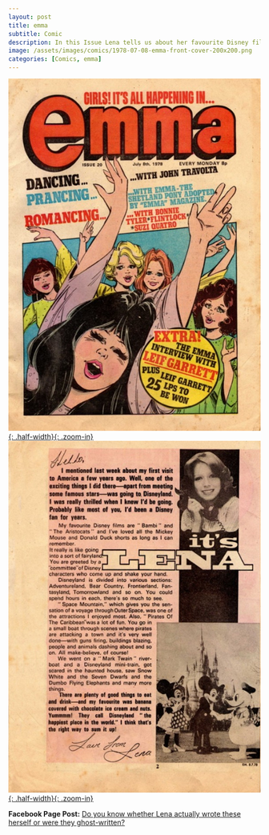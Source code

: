 ```yaml
---
layout: post
title: emma
subtitle: Comic
description: In this Issue Lena tells us about her favourite Disney films and about her visit to Disneyland USA back in 1974.
image: /assets/images/comics/1978-07-08-emma-front-cover-200x200.png
categories: [Comics, emma]
---
```


[![Front Cover of Emme dated 8 July 1978](/assets/images/comics/1978-07-08-emma-front-cover.jpg){: .half-width}{: .zoom-in}](/assets/images/comics/1978-07-08-emma-front-cover.jpg)
[![Page 2 of Emme dated 8 July 1978](/assets/images/comics/1978-07-08-emma-page-2.jpg){: .half-width}{: .zoom-in}](/assets/images/comics/1978-07-08-emma-page-2.jpg)

**Facebook Page Post:**
<span class="post-categories">[Do you know whether Lena actually wrote these herself or were they ghost-written?](https://www.facebook.com/fanzoflenazavaroni/posts/1638133462986214?comment_id=1638352496297644&comment_tracking=%7B%22tn%22%3A%22R%22%7D)</span>

